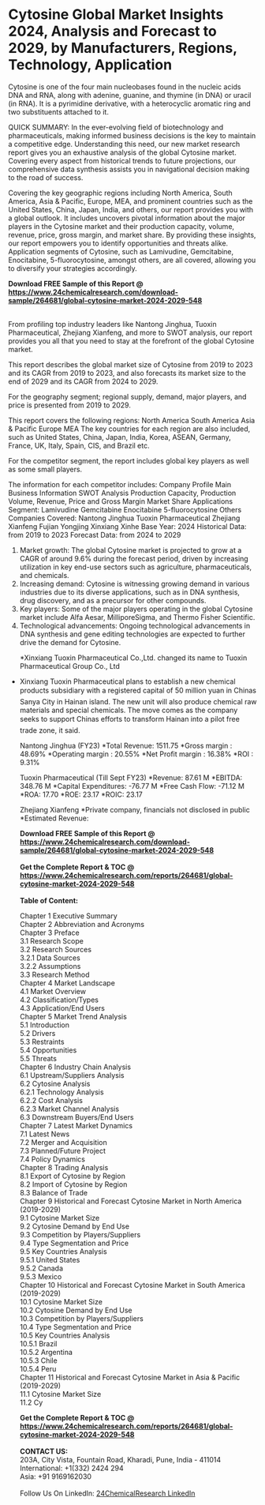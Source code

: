 <h1>Cytosine Global Market Insights 2024, Analysis and Forecast to 2029, by Manufacturers, Regions, Technology, Application</h1><p>Cytosine is one of the four main nucleobases found in the nucleic acids DNA and RNA, along with adenine, guanine, and thymine (in DNA) or uracil (in RNA). It is a pyrimidine derivative, with a heterocyclic aromatic ring and two substituents attached to it.</p><p>

QUICK SUMMARY:
In the ever-evolving field of biotechnology and pharmaceuticals, making informed business decisions is the key to maintain a competitive edge. Understanding this need, our new market research report gives you an exhaustive analysis of the global Cytosine market. Covering every aspect from historical trends to future projections, our comprehensive data synthesis assists you in navigational decision making to the road of success.</p><p>
Covering the key geographic regions including North America, South America, Asia &amp; Pacific, Europe, MEA, and prominent countries such as the United States, China, Japan, India, and others, our report provides you with a global outlook. It includes uncovers pivotal information about the major players in the Cytosine market and their production capacity, volume, revenue, price, gross margin, and market share. By providing these insights, our report empowers you to identify opportunities and threats alike. Application segments of Cytosine, such as Lamivudine, Gemcitabine, Enocitabine, 5-fluorocytosine, amongst others, are all covered, allowing you to diversify your strategies accordingly.</p><div><b>Download FREE Sample of this Report @ 
            <a href="https://www.24chemicalresearch.com/download-sample/264681/global-cytosine-market-2024-2029-548">
            https://www.24chemicalresearch.com/download-sample/264681/global-cytosine-market-2024-2029-548</a></b></div><br><p>
From profiling top industry leaders like Nantong Jinghua, Tuoxin Pharmaceutical, Zhejiang Xianfeng, and more to SWOT analysis, our report provides you all that you need to stay at the forefront of the global Cytosine market.</p><p>
This report describes the global market size of Cytosine from 2019 to 2023 and its CAGR from 2019 to 2023, and also forecasts its market size to the end of 2029 and its CAGR from 2024 to 2029.</p><p>
For the geography segment; regional supply, demand, major players, and price is presented from 2019 to 2029.</p><p>
This report covers the following regions:
North America
South America
Asia &amp; Pacific
Europe
MEA
The key countries for each region are also included, such as United States, China, Japan, India, Korea, ASEAN, Germany, France, UK, Italy, Spain, CIS, and Brazil etc.</p><p>
For the competitor segment, the report includes global key players as well as some small players.</p><p>
The information for each competitor includes:
Company Profile
Main Business Information
SWOT Analysis
Production Capacity, Production Volume, Revenue, Price and Gross Margin
Market Share
Applications Segment:
Lamivudine
Gemcitabine
Enocitabine
5-fluorocytosine
Others
Companies Covered:
Nantong Jinghua
Tuoxin Pharmaceutical
Zhejiang Xianfeng
Fujian Yongjing
Xinxiang Xinhe
Base Year: 2024
Historical Data: from 2019 to 2023
Forecast Data: from 2024 to 2029</p><p>
1. Market growth: The global Cytosine market is projected to grow at a CAGR of around 9.6% during the forecast period, driven by increasing utilization in key end-use sectors such as agriculture, pharmaceuticals, and chemicals.
2. Increasing demand: Cytosine is witnessing growing demand in various industries due to its diverse applications, such as in DNA synthesis, drug discovery, and as a precursor for other compounds.
3. Key players: Some of the major players operating in the global Cytosine market include Alfa Aesar, MilliporeSigma, and Thermo Fisher Scientific.
4. Technological advancements: Ongoing technological advancements in DNA synthesis and gene editing technologies are expected to further drive the demand for Cytosine.</p><p>
*Xinxiang Tuoxin Pharmaceutical Co.,Ltd. changed its name to Tuoxin Pharmaceutical Group Co., Ltd
* Xinxiang Tuoxin Pharmaceutical plans to establish a new chemical products subsidiary with a registered capital of 50 million yuan in Chinas Sanya City in Hainan island. The new unit will also produce chemical raw materials and special chemicals. The move comes as the company seeks to support Chinas efforts to transform Hainan into a pilot free trade zone, it said.</p><p>
Nantong Jinghua (FY23)
*Total Revenue: 1511.75
*Gross margin : 48.69%
*Operating margin : 20.55%
*Net Profit margin : 16.38%
*ROI : 9.31%</p><p>
Tuoxin Pharmaceutical (Till Sept FY23)
*Revenue: 87.61 M
*EBITDA: 348.76 M
*Capital Expenditures: -76.77 M	
*Free Cash Flow: -71.12 M
*ROA: 17.70
*ROE: 23.17
*ROIC: 23.17</p><p>
Zhejiang Xianfeng
*Private company, financials not disclosed in public
*Estimated Revenue: </p><div><b>Download FREE Sample of this Report @ 
            <a href="https://www.24chemicalresearch.com/download-sample/264681/global-cytosine-market-2024-2029-548">
            https://www.24chemicalresearch.com/download-sample/264681/global-cytosine-market-2024-2029-548</a></b></div><br><div><b>Get the Complete Report & TOC @ 
            <a href="https://www.24chemicalresearch.com/reports/264681/global-cytosine-market-2024-2029-548">
            https://www.24chemicalresearch.com/reports/264681/global-cytosine-market-2024-2029-548</a></b></div><br>
            <b>Table of Content:</b><p>Chapter 1 Executive Summary<br />
Chapter 2 Abbreviation and Acronyms<br />
Chapter 3 Preface<br />
3.1 Research Scope<br />
3.2 Research Sources<br />
3.2.1 Data Sources<br />
3.2.2 Assumptions<br />
3.3 Research Method<br />
Chapter 4 Market Landscape<br />
4.1 Market Overview<br />
4.2 Classification/Types<br />
4.3 Application/End Users<br />
Chapter 5 Market Trend Analysis<br />
5.1 Introduction<br />
5.2 Drivers<br />
5.3 Restraints<br />
5.4 Opportunities<br />
5.5 Threats<br />
Chapter 6 Industry Chain Analysis<br />
6.1 Upstream/Suppliers Analysis<br />
6.2 Cytosine Analysis<br />
6.2.1 Technology Analysis<br />
6.2.2 Cost Analysis<br />
6.2.3 Market Channel Analysis<br />
6.3 Downstream Buyers/End Users<br />
Chapter 7 Latest Market Dynamics<br />
7.1 Latest News<br />
7.2 Merger and Acquisition<br />
7.3 Planned/Future Project<br />
7.4 Policy Dynamics<br />
Chapter 8 Trading Analysis<br />
8.1 Export of Cytosine by Region<br />
8.2 Import of Cytosine by Region<br />
8.3 Balance of Trade<br />
Chapter 9 Historical and Forecast Cytosine Market in North America (2019-2029)<br />
9.1 Cytosine Market Size<br />
9.2 Cytosine Demand by End Use<br />
9.3 Competition by Players/Suppliers<br />
9.4 Type Segmentation and Price<br />
9.5 Key Countries Analysis<br />
9.5.1 United States<br />
9.5.2 Canada<br />
9.5.3 Mexico<br />
Chapter 10 Historical and Forecast Cytosine Market in South America (2019-2029)<br />
10.1 Cytosine Market Size<br />
10.2 Cytosine Demand by End Use<br />
10.3 Competition by Players/Suppliers<br />
10.4 Type Segmentation and Price<br />
10.5 Key Countries Analysis<br />
10.5.1 Brazil<br />
10.5.2 Argentina<br />
10.5.3 Chile<br />
10.5.4 Peru<br />
Chapter 11 Historical and Forecast Cytosine Market in Asia & Pacific (2019-2029)<br />
11.1 Cytosine Market Size<br />
11.2 Cy</p><div><b>Get the Complete Report & TOC @ 
            <a href="https://www.24chemicalresearch.com/reports/264681/global-cytosine-market-2024-2029-548">
            https://www.24chemicalresearch.com/reports/264681/global-cytosine-market-2024-2029-548</a></b></div><br><b>CONTACT US:</b><br>
            203A, City Vista, Fountain Road, Kharadi, Pune, India - 411014<br>
            International: +1(332) 2424 294<br>
            Asia: +91 9169162030 <br><br>
            Follow Us On LinkedIn: <a href="https://www.linkedin.com/company/24chemicalresearch/">24ChemicalResearch LinkedIn</a>